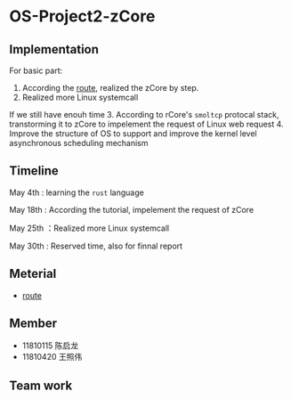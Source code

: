 # OS-Project2-zCore


## Implementation

For basic part:
1. According the [route](https://github.com/rcore-os/zCore-Tutorial), realized the zCore by step.
2. Realized more Linux systemcall

If we still have enouh time
3. According to rCore's  `smoltcp` protocal stack, transtorming it to zCore to impelement the request of Linux web request
4. Improve the structure of OS to support and improve the kernel level asynchronous scheduling mechanism

## Timeline

May 4th : learning the `rust` language

May 18th : According the tutorial, impelement the request of zCore

May 25th ：Realized more Linux systemcall

May 30th : Reserved time, also for finnal report

## Meterial

* [route](https://github.com/rcore-os/zCore-Tutorial)

## Member
* 11810115 陈启龙
* 11810420 王照伟

## Team work
